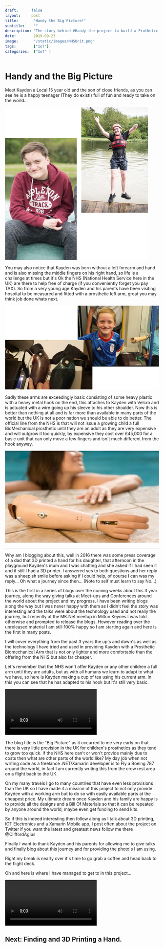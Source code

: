 ```yaml
---
draft:      false
layout:     post
title:       "Handy the Big Picture!"
subtitle:    ""
description: "The story behind #Handy the project to build a Prothetic Hand."
date:        2019-09-23
image:       "/static/images/NHSUnit.png"
tags:        ["IoT"]
categories:  ["IoT" ]
---
```


# Handy and the Big Picture

Meet Kayden a Local 15 year old and the son of close friends, as you can see he is a happy teenager (They do exist!) full of fun and ready to take on the world...

![Kayden](/static/images/Kayden.png)

You may also notice that Kayden was born without a left forearm and hand and is also missing the middle fingers on his right hand, so life is a challenge at times but it's Ok the NHS (National Health Service here in the UK) are there to help free of charge (if you conveniently forget you pay TAX).  So from a very young age Kayden and his parents have been visiting hospital to be measured and fitted with a prosthetic left arm, great you may think job done whats next.

![NHS Offering](/static/images/NHSoffering.png)

Sadly these arms are exceedingly basic consisting of some heavy plastic with a heavy metal hook on the end, this attaches to Kayden with Velcro and is actuated with a wire going up his sleeve to his other shoulder.  Now this is better than nothing at all and is far more than available in many parts of the world but the UK is not a poor nation we should be able to do better.  The official line from the NHS is that will not issue a growing child a full BioMechanical prosthetic until they are an adult as they are very expensive and will outgrow it too quickly, by expensive they cost over £45,000 for a basic unit that can only move a few fingers and isn't much different from the hook anyway.

![NHS Unit](/static/images/NHSUnit.png)

---

Why am I blogging about this, well in 2016 there was some press coverage of a dad that 3D printed a hand for his daughter, that afternoon in the playground Kayden's mum and I was chatting and she asked if I had seen it and if still I had a 3D printer.  I answered yes to both questions and her reply was a sheepish smile before asking if I could help, of course I can was my reply... Oh what a journey since then... (Note to self must learn to say No...)

This is the first in a series of blogs over the coming weeks about this 3 year journey, along the way giving talks at Meet-ups and Conferences around the world about the project and my progress. I have been writing blogs along the way but I was never happy with them as I didn't feel the story was interesting and the talks were about the technology used and not really the journey, but recently at the MK.Net meetup in Milton Keynes I was told otherwise and prompted to release the blogs.  However reading over the unreleased material I am still 100% happy so I am starting again and here is the first in many posts.

I will cover everything from the past 3 years the up's and down's as well as the technology I have tried and used in providing Kayden with a Prosthetic Biomechanical Arm that is not only lighter and more comfortable than the offering from the NHS but also far cheaper.

Let's remember that the NHS won't offer Kayden or any other children a full arm until they are adults, but as with all humans we learn to adapt to what we have, so here is Kayden making a cup of tea using his current arm.  In this you can see that he has adapted to his hook but it's still very basic.

<video src="/static/images/MakingACuppa.mp4" controls> </video>

The blog title is the "Big Picture" as it occurred to me very early on that there is very little provision in the UK for children's prosthetics as they tend to grow too quick. If the NHS here can't or won't provide mainly due to costs then what are other parts of the world like?  My day job when not writing code as a freelance .NET/Xamarin developer is to Fly a Boeing 787 around the world, in fact I am currently writing this from the crew rest area on a flight back to the UK.

On my many travels I go to many countries that have even less provisions than the UK so I have made it a mission of this project to not only provide Kayden with a working arm but to do so with easily available parts at the cheapest price.  My ultimate dream once Kayden and his family are happy is to provide all the designs and a Bill Of Materials so that it can be repeated by anyone around the world, maybe even get funding to send kits.

So if this is indeed interesting then follow along as I talk about 3D printing, IOT Electronics and a Xamarin Mobile app, I post often about the project on Twitter if you want the latest and greatest news follow me there @CliffordAgius

Finally I want to thank Kayden and his parents for allowing me to give talks and finally blog about this journey and for providing the photo's I am using.

Right my break is nearly over it's time to go grab a coffee and head back to the flight deck.

Oh and here is where I have managed to get to in this project...

<video src="/static/images/HandyMoving.mp4" controls> </video>

## Next: Finding and 3D Printing a Hand.